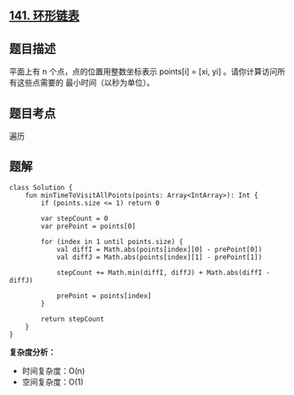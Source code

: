 ## [141. 环形链表](https://leetcode.cn/problems/linked-list-cycle/)

## 题目描述

平面上有 n 个点，点的位置用整数坐标表示 points[i] = [xi, yi] 。请你计算访问所有这些点需要的 最小时间（以秒为单位）。

## 题目考点

遍历

## 题解
 
```
class Solution {
    fun minTimeToVisitAllPoints(points: Array<IntArray>): Int {
        if (points.size <= 1) return 0

        var stepCount = 0
        var prePoint = points[0]

        for (index in 1 until points.size) {
            val diffI = Math.abs(points[index][0] - prePoint[0])
            val diffJ = Math.abs(points[index][1] - prePoint[1])

            stepCount += Math.min(diffI, diffJ) + Math.abs(diffI - diffJ)

            prePoint = points[index]
        }

        return stepCount
    }
}
```

**复杂度分析：**

- 时间复杂度：O(n)
- 空间复杂度：O(1) 
